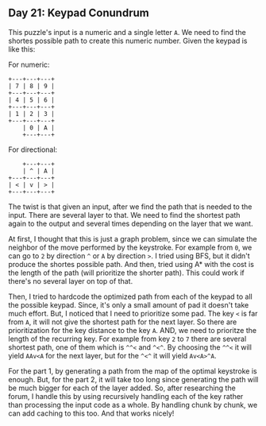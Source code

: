 ## Day 21: Keypad Conundrum

This puzzle's input is a numeric and a single letter `A`. We need to find the
shortes possible path to create this numeric number. Given the keypad is like
this:

For numeric:

```
+---+---+---+
| 7 | 8 | 9 |
+---+---+---+
| 4 | 5 | 6 |
+---+---+---+
| 1 | 2 | 3 |
+---+---+---+
    | 0 | A |
    +---+---+
```

For directional:

```
    +---+---+
    | ^ | A |
+---+---+---+
| < | v | > |
+---+---+---+
```

The twist is that given an input, after we find the path that is needed to
the input. There are several layer to that. We need to find the shortest path
again to the output and several times depending on the layer that we want.

At first, I thought that this is just a graph problem, since we can simulate
the neighbor of the move performed by the keystroke. For example from `0`, we
can go to `2` by direction `^` or `A` by direction `>`. I tried using BFS, but
it didn't produce the shortes possible path. And then, tried using A\* with the
cost is the length of the path (will prioritize the shorter path). This could
work if there's no several layer on top of that.

Then, I tried to hardcode the optimized path from each of the keypad to all the
possible keypad. Since, it's only a small amount of pad it doesn't take much
effort. But, I noticed that I need to prioritize some pad. The key `<` is far
from `A`, it will not give the shortest path for the next layer. So there are
prioritization for the key distance to the key `A`. AND, we need to prioritze
the length of the recurring key. For example from key `2` to `7` there are
several shortest path, one of them which is `^^<` and `^<^`. By choosing the
`^^<` it will yield `AAv<A` for the next layer, but for the `^<^` it will yield
`Av<A>^A`.

For the part 1, by generating a path from the map of the optimal keystroke is
enough. But, for the part 2, it will take too long since generating the path
will be much bigger for each of the layer added. So, after researching the
forum, I handle this by using recursively handling each of the key rather than
processing the input code as a whole. By handling chunk by chunk, we can add
caching to this too. And that works nicely!
